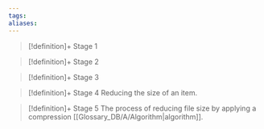 ```yaml
---
tags:
aliases:
---
```


> [!definition]+ Stage 1
>

> [!definition]+ Stage 2
>

> [!definition]+ Stage 3
>

> [!definition]+ Stage 4
> Reducing the size of an item.

> [!definition]+ Stage 5
> The process of reducing file size by applying a compression [[Glossary_DB/A/Algorithm|algorithm]].



